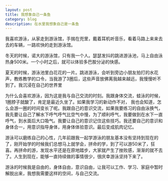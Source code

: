 ```yaml
---
layout: post
title: 我想象自己一条鱼
category: blog
description: 在水里我想象自己是一条鱼  
---
```



我喜欢游泳，从家走到游泳馆，手揣在兜里，戴着耳机听音乐，看着马路上来来去去的车辆，一路欢快的走到游泳馆。        

冬天的时候，诺大的游泳馆，只有我一个人。瑟瑟发抖的跳进游泳池，马上自由泳热身500米。一个小时之后，就可以体验多巴胺分泌的快感。  

夏天的时候，游泳池里白花花的一片。跳进游泳，会听到旁边小朋友拍打的水花声，教练教学的口令，当我游了3圈后，这些声音放佛离我越来越远，我慢慢听不到了。我沉浸在自己的世界里

为什么会喜欢游泳，因为这是我与自己交流的时刻。我跟身体交流，蛙泳的时候，1圈脖子就酸了，肯定是最近久坐了。如果我学习的新动作不对， 我也会知道，怎么会游一圈的时间变长了呢。我跟自己的意识交流，如果我要练习的自由泳换气，我先要让自己了解水下呼气呼气比空气中慢，为了顺利呼气，我要做到在水下一直呼气，到水面后大口吸气。我要让自己的意识记住这些技巧。我还要自己的意识和身体合一，用意识指导身体，用身体体验意识。最后变成肌肉记忆。
  
游泳可以磨练自己的心性，几年前跟我一起学游泳的朋友基本没有坚持到现在的了，刚开始学的时候我们总想马上就学会，拼命的学，到了可以游50米了，狂喜。再拼命的游，发现水平还是在原地踏步，大家就产生了挫败感，渐渐的就不去了。人生到现在，能够一直持续做的事情很少，很庆幸游泳坚持下来了。

游泳的时候我是自由的，身体自由，意识自由，让我可以工作、学习、家庭中暂时解脱出来，我想我需要这样的空间，与自己交流。


